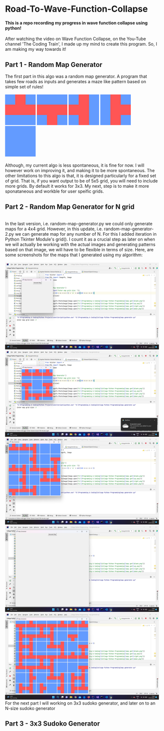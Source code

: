 # Road-To-Wave-Function-Collapse
#### This is a repo recording my progress in wave function collapse using python!
After watching the video on Wave Function Collapse, on the You-Tube channel 'The Coding Train', I made up my mind to create this program.
So, I am making my way towards it!
<br>
## Part 1 - Random Map Generator
The first part in this algo was a random map generator. A program that takes few roads as inputs and generates a maze like pattern based on simple set of rules!
<br>
<br>
<img src="map gen\up.png">
<img src="map gen\down.png">
<img src="map gen\left.png">
<img src="map gen\right.png">
<img src="map gen\blank.png">
<br>
<br>
Although, my current algo is less spontaneous, it is fine for now. 
I will however work on improving it, and making it to be more spontaneous.
The other limitations to this algo is that, it is designed particularly for a fixed set of grid. That is, if you want output to be of 5x5 grid, you will need to include more grids. By default it works for 3x3.
My next, step is to make it more sponataneous and workble for user speific grids.
<br>
## Part 2 - Random Map Generator for N grid
<br>
In the last version, i.e. random-map-generator.py we could only generate maps for a 4x4 grid. However, in this update, i.e. random-map-generator-2.py we can generate map for any number of N. For this I added iteration in Python Tkinter Module's grid().
I count it as a crucial step as later on when we will actually be working with the actual images and generating patterns based on that image, we will have to be flexible in terms of size.
Here, are some screenshots for the maps that I generated using my algorithm:
<br>
<br>
<img src="map gen\2-1 (5).png">
<img src="map gen\2-1 (1).png">
<img src="map gen\2-1 (2).png">
<img src="map gen\2-1 (3).png">
<img src="map gen\2-1 (4).png">
<br>
For the next part I will working on 3x3 sudoko generator, and later on to an N-size sudoko generator
<br>
<h2>Part 3 - 3x3 Sudoko Generator</h2>
